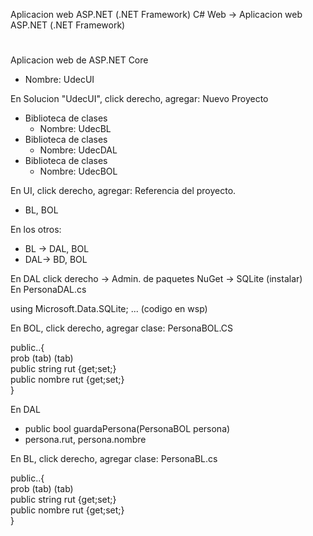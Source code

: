 Aplicacion web ASP.NET (.NET Framework)
C# Web -> Aplicacion web ASP.NET (.NET Framework)
#
Aplicacion web de ASP.NET Core  
 - Nombre: UdecUI  

En Solucion "UdecUI", click derecho, agregar: Nuevo Proyecto
- Biblioteca de clases  
  - Nombre: UdecBL
- Biblioteca de clases  
  - Nombre: UdecDAL
- Biblioteca de clases  
  - Nombre: UdecBOL

En UI, click derecho, agregar: Referencia del proyecto.
- BL, BOL

En los otros:
- BL -> DAL, BOL
- DAL-> BD, BOL

En DAL click derecho -> Admin. de paquetes NuGet -> SQLite (instalar)  
En PersonaDAL.cs  

using Microsoft.Data.SQLite;
... (codigo en wsp)

En BOL, click derecho, agregar clase: PersonaBOL.CS  

public..{  
prob (tab) (tab)  
public string rut {get;set;}    
public nombre rut {get;set;}  
}

En DAL  
 - public bool guardaPersona(PersonaBOL persona)
 - persona.rut, persona.nombre

En BL, click derecho, agregar clase: PersonaBL.cs

public..{  
prob (tab) (tab)  
public string rut {get;set;}    
public nombre rut {get;set;}  
}
